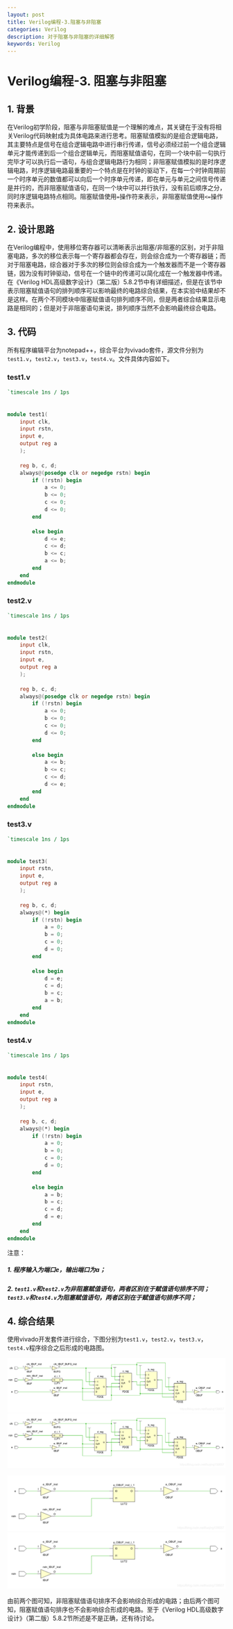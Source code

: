 ```yaml
---
layout: post
title: Verilog编程-3.阻塞与非阻塞
categories: Verilog
description: 对于阻塞与非阻塞的详细解答
keywords: Verilog
---
```


# Verilog编程-3. 阻塞与非阻塞

## 1. 背景

​		在Verilog初学阶段，阻塞与非阻塞赋值是一个理解的难点，其关键在于没有将相关Verilog代码映射成为具体电路来进行思考。阻塞赋值模拟的是组合逻辑电路，其主要特点是信号在组合逻辑电路中进行串行传递，信号必须经过前一个组合逻辑单元才能传递到后一个组合逻辑单元，而阻塞赋值语句，在同一个块中前一句执行完毕才可以执行后一语句，与组合逻辑电路行为相同；非阻塞赋值模拟的是时序逻辑电路，时序逻辑电路最重要的一个特点是在时钟的驱动下，在每一个时钟周期前一个时序单元的数值都可以向后一个时序单元传递，即在单元与单元之间信号传递是并行的，而非阻塞赋值语句，在同一个块中可以并行执行，没有前后顺序之分，同时序逻辑电路特点相同。阻塞赋值使用`=`操作符来表示，非阻塞赋值使用`<=`操作符来表示。



## 2. 设计思路

​		在Verilog编程中，使用移位寄存器可以清晰表示出阻塞/非阻塞的区别，对于非阻塞电路，多次的移位表示每一个寄存器都会存在，则会综合成为一个寄存器链；而对于阻塞电路，综合器对于多次的移位则会综合成为一个触发器而不是一个寄存器链，因为没有时钟驱动，信号在一个链中的传递可以简化成在一个触发器中传递。在《Verilog HDL高级数字设计》（第二版）5.8.2节中有详细描述，但是在该节中表示阻塞赋值语句的排列顺序可以影响最终的电路综合结果，在本实验中结果却不是这样。在两个不同模块中阻塞赋值语句排列顺序不同，但是两者综合结果显示电路是相同的；但是对于非阻塞语句来说，排列顺序当然不会影响最终综合电路。



## 3. 代码

​		所有程序编辑平台为notepad++，综合平台为vivado套件，源文件分别为`test1.v`，`test2.v`，`test3.v`，`test4.v`。文件具体内容如下。

### test1.v

```verilog
`timescale 1ns / 1ps


module test1(
	input clk,
	input rstn,
	input e,
	output reg a
    );
	
	reg b, c, d;
	always@(posedge clk or negedge rstn) begin
		if (!rstn) begin
			a <= 0;
			b <= 0;
			c <= 0;
			d <= 0;
		end
		
		else begin
			d <= e;
			c <= d;
			b <= c;
			a <= b;
		end
	end
endmodule

```



### test2.v

```verilog
`timescale 1ns / 1ps


module test2(
	input clk,
	input rstn,
	input e,
	output reg a
    );
	
	reg b, c, d;
	always@(posedge clk or negedge rstn) begin
		if (!rstn) begin
			a <= 0;
			b <= 0;
			c <= 0;
			d <= 0;
		end
		
		else begin
			a <= b;
			b <= c;
			c <= d;
			d <= e;
		end
	end
endmodule

```



### test3.v

```verilog
`timescale 1ns / 1ps


module test3(
	input rstn,
	input e,
	output reg a
    );
	
	reg b, c, d;
	always@(*) begin
		if (!rstn) begin
			a = 0;
			b = 0;
			c = 0;
			d = 0;
		end
		
		else begin
			d = e;
			c = d;
			b = c;
			a = b;
		end
	end
endmodule

```



### test4.v

```verilog
`timescale 1ns / 1ps


module test4(
	input rstn,
	input e,
	output reg a
    );
	
	reg b, c, d;
	always@(*) begin
		if (!rstn) begin
			a = 0;
			b = 0;
			c = 0;
			d = 0;
		end
		
		else begin
			a = b;
			b = c;
			c = d;
			d = e;
		end
	end
endmodule

```



注意：

##### 1. 程序输入为端口e，输出端口为a；

##### 2. `test1.v`和`test2.v`为非阻塞赋值语句，两者区别在于赋值语句排序不同；`test3.v`和`test4.v`为阻塞赋值语句，两者区别在于赋值语句排序不同；



## 4. 综合结果

​		使用vivado开发套件进行综合，下图分别为`test1.v`，`test2.v`，`test3.v`，`test4.v`程序综合之后形成的电路图。

![](/images/blog/picture6.png)
![](/images/blog/picture7.png)


![](/images/blog/picture8.png)
![](/images/blog/picture9.png)



由前两个图可知，非阻塞赋值语句排序不会影响综合形成的电路；由后两个图可知，阻塞赋值语句排序也不会影响综合形成的电路。至于《Verilog HDL高级数字设计》（第二版）5.8.2节所述是不是正确，还有待讨论。






